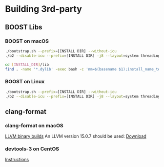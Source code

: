 # Building 3rd-party

## BOOST Libs

### BOOST on macOS

```bash
./bootstrap.sh --prefix=[INSTALL DIR] --without-icu
./b2 --disable-icu --prefix=[INSTALL DIR] -j8 --layout=system threading=multi link=shared,static cxxstd=17 install

cd [INSTALL_DIR]/lib
find . -name '*.dylib' -exec bash -c 'nm=$(basename $1);install_name_tool $1 -id [INSTALL_DIR]/lib/$nm' -- {} \;
```

### BOOST on Linux

```bash
./bootstrap.sh --prefix=[INSTALL DIR] --without-icu
./b2 --disable-icu --prefix=[INSTALL DIR] -j8 --layout=system threading=multi link=shared,static cxxflags="-std=c++11" install
```

## clang-format

### clang-format on macOS

[LLVM binary builds](http://releases.llvm.org/download.html) An LLVM version 15.0.7 should be used: [Download](https://github.com/llvm/llvm-project/releases/tag/llvmorg-15.0.7)

### devtools-3 on CentOS

[Instructions](https://www.softwarecollections.org/en/scls/rhscl/devtoolset-3/)
